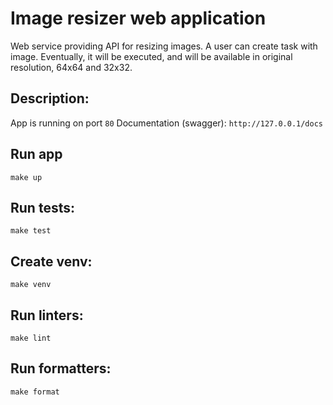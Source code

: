 # Image resizer web application

Web service providing API for resizing images. A user can create task
with image. Eventually, it will be executed, and will be available in 
original resolution, 64x64 and 32x32.

## Description:

App is running on port `80`
Documentation (swagger): `http://127.0.0.1/docs`

## Run app
    make up

## Run tests:
    make test

## Create venv:
    make venv

## Run linters:
    make lint

## Run formatters:
    make format
